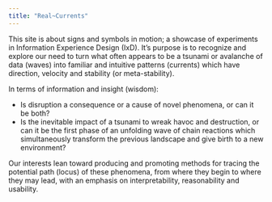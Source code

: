 ```yaml
---
title: "Real~Currents"
---
```


This site is about signs and symbols in motion; a showcase of
experiments in Information Experience Design (IxD). It’s purpose is to
recognize and explore our need to turn what often appears to be a
tsunami or avalanche of data (waves) into familiar and intuitive
patterns (currents) which have direction, velocity and stability (or
meta-stability).

In terms of information and insight (wisdom):

- Is disruption a consequence or a cause of novel phenomena, or can it
  be both?
- Is the inevitable impact of a tsunami to wreak havoc and destruction,
  or can it be the first phase of an unfolding wave of chain reactions
  which simultaneously transform the previous landscape and give birth
  to a new environment?

Our interests lean toward producing and promoting methods for tracing
the potential path (locus) of these phenomena, from where they begin to
where they may lead, with an emphasis on interpretability, reasonability
and usability.
